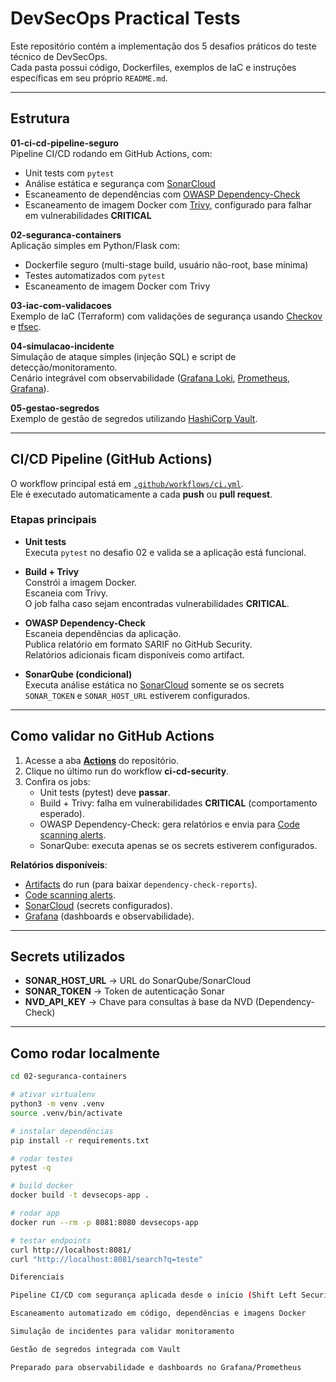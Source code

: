 # DevSecOps Practical Tests

Este repositório contém a implementação dos 5 desafios práticos do teste técnico de DevSecOps.  
Cada pasta possui código, Dockerfiles, exemplos de IaC e instruções específicas em seu próprio `README.md`.

---

## Estrutura

**01-ci-cd-pipeline-seguro**  
Pipeline CI/CD rodando em GitHub Actions, com:  
- Unit tests com `pytest`  
- Análise estática e segurança com [SonarCloud](https://sonarcloud.io/projects)  
- Escaneamento de dependências com [OWASP Dependency-Check](https://jeremylong.github.io/DependencyCheck/)  
- Escaneamento de imagem Docker com [Trivy](https://aquasecurity.github.io/trivy/), configurado para falhar em vulnerabilidades **CRITICAL**

**02-seguranca-containers**  
Aplicação simples em Python/Flask com:  
- Dockerfile seguro (multi-stage build, usuário não-root, base mínima)  
- Testes automatizados com `pytest`  
- Escaneamento de imagem Docker com Trivy  

**03-iac-com-validacoes**  
Exemplo de IaC (Terraform) com validações de segurança usando [Checkov](https://www.checkov.io/) e [tfsec](https://aquasecurity.github.io/tfsec/).  

**04-simulacao-incidente**  
Simulação de ataque simples (injeção SQL) e script de detecção/monitoramento.  
Cenário integrável com observabilidade ([Grafana Loki](https://grafana.com/oss/loki/), [Prometheus](https://prometheus.io/), [Grafana](https://devjeffersonpiau.grafana.net/a/grafana-setupguide-app/getting-started)).  

**05-gestao-segredos**  
Exemplo de gestão de segredos utilizando [HashiCorp Vault](https://www.vaultproject.io/).  

---

## CI/CD Pipeline (GitHub Actions)

O workflow principal está em [`.github/workflows/ci.yml`](.github/workflows/ci.yml).  
Ele é executado automaticamente a cada **push** ou **pull request**.

### Etapas principais

- **Unit tests**  
  Executa `pytest` no desafio 02 e valida se a aplicação está funcional.

- **Build + Trivy**  
  Constrói a imagem Docker.  
  Escaneia com Trivy.  
  O job falha caso sejam encontradas vulnerabilidades **CRITICAL**.

- **OWASP Dependency-Check**  
  Escaneia dependências da aplicação.  
  Publica relatório em formato SARIF no GitHub Security.  
  Relatórios adicionais ficam disponíveis como artifact.  

- **SonarQube (condicional)**  
  Executa análise estática no [SonarCloud](https://sonarcloud.io/projects) somente se os secrets `SONAR_TOKEN` e `SONAR_HOST_URL` estiverem configurados.

---

## Como validar no GitHub Actions

1. Acesse a aba [**Actions**](https://github.com/devjeffersonpiau/devsecops-practical-tests/actions) do repositório.  
2. Clique no último run do workflow **ci-cd-security**.  
3. Confira os jobs:
   - Unit tests (pytest) deve **passar**.  
   - Build + Trivy: falha em vulnerabilidades **CRITICAL** (comportamento esperado).  
   - OWASP Dependency-Check: gera relatórios e envia para [Code scanning alerts](https://github.com/devjeffersonpiau/devsecops-practical-tests/security/code-scanning).  
   - SonarQube: executa apenas se os secrets estiverem configurados.  

**Relatórios disponíveis**:  
- [Artifacts](https://github.com/devjeffersonpiau/devsecops-practical-tests/actions) do run (para baixar `dependency-check-reports`).  
- [Code scanning alerts](https://github.com/devjeffersonpiau/devsecops-practical-tests/security/code-scanning).  
- [SonarCloud](https://sonarcloud.io/projects) (secrets configurados).  
- [Grafana](https://devjeffersonpiau.grafana.net/a/grafana-setupguide-app/getting-started) (dashboards e observabilidade).  

---

## Secrets utilizados

- **SONAR_HOST_URL** → URL do SonarQube/SonarCloud  
- **SONAR_TOKEN** → Token de autenticação Sonar  
- **NVD_API_KEY** → Chave para consultas à base da NVD (Dependency-Check)  

---

## Como rodar localmente

```bash
cd 02-seguranca-containers

# ativar virtualenv
python3 -m venv .venv
source .venv/bin/activate

# instalar dependências
pip install -r requirements.txt

# rodar testes
pytest -q

# build docker
docker build -t devsecops-app .

# rodar app
docker run --rm -p 8081:8080 devsecops-app

# testar endpoints
curl http://localhost:8081/
curl "http://localhost:8081/search?q=teste"

Diferenciais

Pipeline CI/CD com segurança aplicada desde o início (Shift Left Security)

Escaneamento automatizado em código, dependências e imagens Docker

Simulação de incidentes para validar monitoramento

Gestão de segredos integrada com Vault

Preparado para observabilidade e dashboards no Grafana/Prometheus
